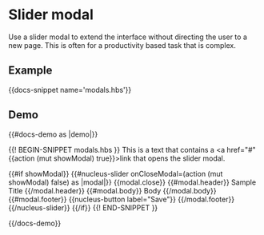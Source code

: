 # Slider modal

Use a slider modal to extend the interface without directing the user to a new page. This is often for a productivity based task that is complex.

## Example

{{docs-snippet name='modals.hbs'}}

## Demo
{{#docs-demo as |demo|}}

{{! BEGIN-SNIPPET modals.hbs }}
  This is a text that contains a <a href="#" {{action (mut showModal) true}}>link</a> that opens the slider modal.

  {{#if showModal}}
    {{#nucleus-slider onCloseModal=(action (mut showModal) false) as |modal|}}
      {{modal.close}}
      {{#modal.header}}
        Sample Title
      {{/modal.header}}
      {{#modal.body}}
        Body
      {{/modal.body}}
      {{#modal.footer}}
        {{nucleus-button label="Save"}}
      {{/modal.footer}}
    {{/nucleus-slider}}
  {{/if}}
{{! END-SNIPPET }}

{{/docs-demo}}

